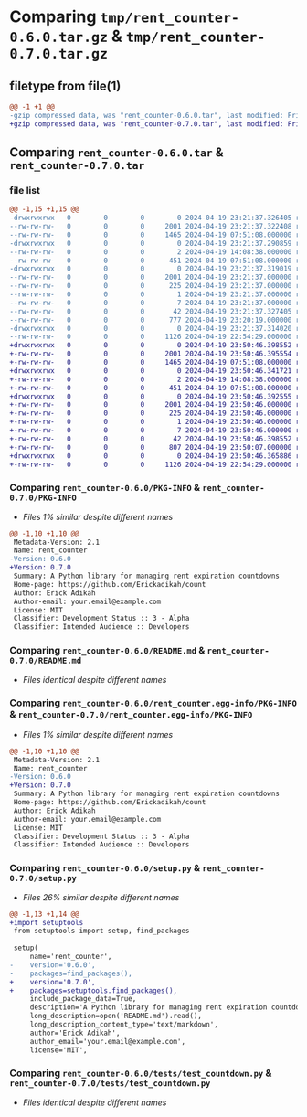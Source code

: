 # Comparing `tmp/rent_counter-0.6.0.tar.gz` & `tmp/rent_counter-0.7.0.tar.gz`

## filetype from file(1)

```diff
@@ -1 +1 @@
-gzip compressed data, was "rent_counter-0.6.0.tar", last modified: Fri Apr 19 23:21:37 2024, max compression
+gzip compressed data, was "rent_counter-0.7.0.tar", last modified: Fri Apr 19 23:50:46 2024, max compression
```

## Comparing `rent_counter-0.6.0.tar` & `rent_counter-0.7.0.tar`

### file list

```diff
@@ -1,15 +1,15 @@
-drwxrwxrwx   0        0        0        0 2024-04-19 23:21:37.326405 rent_counter-0.6.0/
--rw-rw-rw-   0        0        0     2001 2024-04-19 23:21:37.322408 rent_counter-0.6.0/PKG-INFO
--rw-rw-rw-   0        0        0     1465 2024-04-19 07:51:08.000000 rent_counter-0.6.0/README.md
-drwxrwxrwx   0        0        0        0 2024-04-19 23:21:37.290859 rent_counter-0.6.0/countf/
--rw-rw-rw-   0        0        0        2 2024-04-19 14:08:38.000000 rent_counter-0.6.0/countf/__init__.py
--rw-rw-rw-   0        0        0      451 2024-04-19 07:51:08.000000 rent_counter-0.6.0/countf/countdown.py
-drwxrwxrwx   0        0        0        0 2024-04-19 23:21:37.319019 rent_counter-0.6.0/rent_counter.egg-info/
--rw-rw-rw-   0        0        0     2001 2024-04-19 23:21:37.000000 rent_counter-0.6.0/rent_counter.egg-info/PKG-INFO
--rw-rw-rw-   0        0        0      225 2024-04-19 23:21:37.000000 rent_counter-0.6.0/rent_counter.egg-info/SOURCES.txt
--rw-rw-rw-   0        0        0        1 2024-04-19 23:21:37.000000 rent_counter-0.6.0/rent_counter.egg-info/dependency_links.txt
--rw-rw-rw-   0        0        0        7 2024-04-19 23:21:37.000000 rent_counter-0.6.0/rent_counter.egg-info/top_level.txt
--rw-rw-rw-   0        0        0       42 2024-04-19 23:21:37.327405 rent_counter-0.6.0/setup.cfg
--rw-rw-rw-   0        0        0      777 2024-04-19 23:20:19.000000 rent_counter-0.6.0/setup.py
-drwxrwxrwx   0        0        0        0 2024-04-19 23:21:37.314020 rent_counter-0.6.0/tests/
--rw-rw-rw-   0        0        0     1126 2024-04-19 22:54:29.000000 rent_counter-0.6.0/tests/test_countdown.py
+drwxrwxrwx   0        0        0        0 2024-04-19 23:50:46.398552 rent_counter-0.7.0/
+-rw-rw-rw-   0        0        0     2001 2024-04-19 23:50:46.395554 rent_counter-0.7.0/PKG-INFO
+-rw-rw-rw-   0        0        0     1465 2024-04-19 07:51:08.000000 rent_counter-0.7.0/README.md
+drwxrwxrwx   0        0        0        0 2024-04-19 23:50:46.341721 rent_counter-0.7.0/countf/
+-rw-rw-rw-   0        0        0        2 2024-04-19 14:08:38.000000 rent_counter-0.7.0/countf/__init__.py
+-rw-rw-rw-   0        0        0      451 2024-04-19 07:51:08.000000 rent_counter-0.7.0/countf/countdown.py
+drwxrwxrwx   0        0        0        0 2024-04-19 23:50:46.392555 rent_counter-0.7.0/rent_counter.egg-info/
+-rw-rw-rw-   0        0        0     2001 2024-04-19 23:50:46.000000 rent_counter-0.7.0/rent_counter.egg-info/PKG-INFO
+-rw-rw-rw-   0        0        0      225 2024-04-19 23:50:46.000000 rent_counter-0.7.0/rent_counter.egg-info/SOURCES.txt
+-rw-rw-rw-   0        0        0        1 2024-04-19 23:50:46.000000 rent_counter-0.7.0/rent_counter.egg-info/dependency_links.txt
+-rw-rw-rw-   0        0        0        7 2024-04-19 23:50:46.000000 rent_counter-0.7.0/rent_counter.egg-info/top_level.txt
+-rw-rw-rw-   0        0        0       42 2024-04-19 23:50:46.398552 rent_counter-0.7.0/setup.cfg
+-rw-rw-rw-   0        0        0      807 2024-04-19 23:50:07.000000 rent_counter-0.7.0/setup.py
+drwxrwxrwx   0        0        0        0 2024-04-19 23:50:46.365886 rent_counter-0.7.0/tests/
+-rw-rw-rw-   0        0        0     1126 2024-04-19 22:54:29.000000 rent_counter-0.7.0/tests/test_countdown.py
```

### Comparing `rent_counter-0.6.0/PKG-INFO` & `rent_counter-0.7.0/PKG-INFO`

 * *Files 1% similar despite different names*

```diff
@@ -1,10 +1,10 @@
 Metadata-Version: 2.1
 Name: rent_counter
-Version: 0.6.0
+Version: 0.7.0
 Summary: A Python library for managing rent expiration countdowns
 Home-page: https://github.com/Erickadikah/count
 Author: Erick Adikah
 Author-email: your.email@example.com
 License: MIT
 Classifier: Development Status :: 3 - Alpha
 Classifier: Intended Audience :: Developers
```

### Comparing `rent_counter-0.6.0/README.md` & `rent_counter-0.7.0/README.md`

 * *Files identical despite different names*

### Comparing `rent_counter-0.6.0/rent_counter.egg-info/PKG-INFO` & `rent_counter-0.7.0/rent_counter.egg-info/PKG-INFO`

 * *Files 1% similar despite different names*

```diff
@@ -1,10 +1,10 @@
 Metadata-Version: 2.1
 Name: rent_counter
-Version: 0.6.0
+Version: 0.7.0
 Summary: A Python library for managing rent expiration countdowns
 Home-page: https://github.com/Erickadikah/count
 Author: Erick Adikah
 Author-email: your.email@example.com
 License: MIT
 Classifier: Development Status :: 3 - Alpha
 Classifier: Intended Audience :: Developers
```

### Comparing `rent_counter-0.6.0/setup.py` & `rent_counter-0.7.0/setup.py`

 * *Files 26% similar despite different names*

```diff
@@ -1,13 +1,14 @@
+import setuptools
 from setuptools import setup, find_packages
 
 setup(
     name='rent_counter',
-    version='0.6.0',
-    packages=find_packages(),
+    version='0.7.0',
+    packages=setuptools.find_packages(),
     include_package_data=True,
     description='A Python library for managing rent expiration countdowns',
     long_description=open('README.md').read(),
     long_description_content_type='text/markdown',
     author='Erick Adikah',
     author_email='your.email@example.com',
     license='MIT',
```

### Comparing `rent_counter-0.6.0/tests/test_countdown.py` & `rent_counter-0.7.0/tests/test_countdown.py`

 * *Files identical despite different names*

